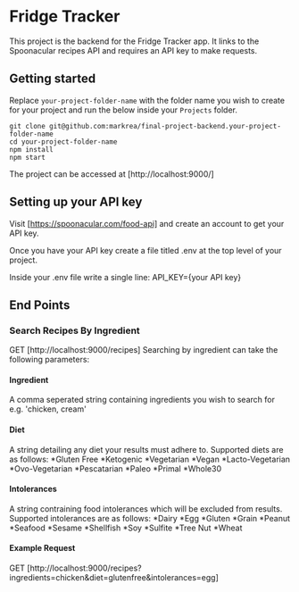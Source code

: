 # Fridge Tracker 

This project is the backend for the Fridge Tracker app.
It links to the Spoonacular recipes API and requires an API key to make requests.

## Getting started



Replace `your-project-folder-name` with the folder name you wish to create for your project and run the below inside your `Projects` folder.

```
git clone git@github.com:markrea/final-project-backend.your-project-folder-name
cd your-project-folder-name
npm install
npm start
```

The project can be accessed at [http://localhost:9000/] 

## Setting up your API key

Visit [https://spoonacular.com/food-api] and create an account to get your API key. 

Once you have your API key create a file titled .env at the top level of your project. 

Inside your .env file write a single line:
API_KEY={your API key}

## End Points

### Search Recipes By Ingredient
GET [http://localhost:9000/recipes]
Searching by ingredient can take the following parameters:

#### Ingredient
A comma seperated string containing ingredients you wish to search for 
e.g. 'chicken, cream'

#### Diet
A string detailing any diet your results must adhere to. 
Supported diets are as follows:
*Gluten Free
*Ketogenic
*Vegetarian
*Vegan
*Lacto-Vegetarian
*Ovo-Vegetarian
*Pescatarian
*Paleo
*Primal
*Whole30

#### Intolerances
A string contraining food intolerances which will be excluded from results.
Supported intolerances are as follows:
*Dairy
*Egg
*Gluten
*Grain
*Peanut
*Seafood
*Sesame
*Shellfish
*Soy
*Sulfite
*Tree Nut
*Wheat



#### Example Request
GET [http://localhost:9000/recipes?ingredients=chicken&diet=glutenfree&intolerances=egg]



